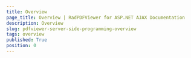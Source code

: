 ```yaml
---
title: Overview
page_title: Overview | RadPDFViewer for ASP.NET AJAX Documentation
description: Overview
slug: pdfviewer-server-side-programming-overview
tags: overview
published: True
position: 0
---
```




